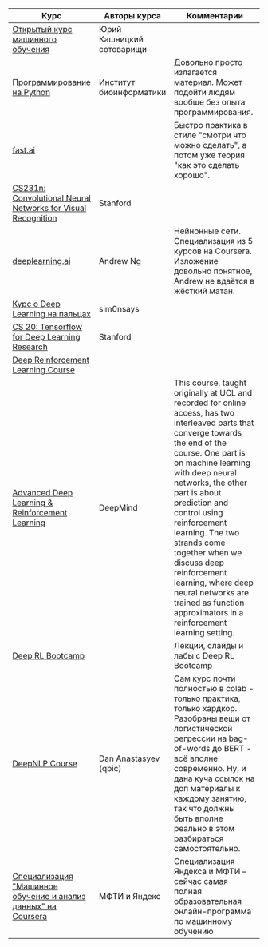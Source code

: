 | Курс                                                         | Авторы курса              | Комментарии                                                  |
| ------------------------------------------------------------ | ------------------------- | ------------------------------------------------------------ |
| [Открытый курс машинного обучения](https://habr.com/company/ods/blog/322626/) | Юрий Кашницкий сотоварищи |                                                              |
| [Программирование на Python](https://stepik.org/course/67/)  | Институт биоинформатики   | Довольно просто излагается материал. Может подойти людям вообще без опыта программирования. |
| [fast.ai](http://course.fast.ai/)                            |                           | Быстро практика в стиле "смотри что можно сделать", а потом уже теория "как это сделать хорошо". |
| [CS231n: Convolutional Neural Networks for Visual Recognition](http://cs231n.stanford.edu/) | Stanford                  |                                                              |
| [deeplearning.ai](https://www.coursera.org/specializations/deep-learning) | Andrew Ng| Нейнонные сети. Специализация из 5 курсов на Coursera. Изложение довольно понятное, Andrew не вдаётся в жёсткий матан. |
| [Курс о Deep Learning на пальцах](https://habr.com/post/414165/) | sim0nsays||
| [CS 20: Tensorflow for Deep Learning Research](https://web.stanford.edu/class/cs20si/) | Stanford                  |                                                              |
| [Deep Reinforcement Learning Course](https://simoninithomas.github.io/Deep_reinforcement_learning_Course/) | | |
| [Advanced Deep Learning & Reinforcement Learning](https://www.youtube.com/watch?v=iOh7QUZGyiU&list=PLqYmG7hTraZDNJre23vqCGIVpfZ_K2RZs) | DeepMind                  | This course, taught originally at UCL and recorded for online access, has two interleaved parts that converge towards the end of the course. One part is on machine learning with deep neural networks, the other part is about prediction and control using reinforcement learning. The two strands come together when we discuss deep reinforcement learning, where deep neural networks are trained as function approximators in a reinforcement learning setting. |
| [Deep RL Bootcamp](https://sites.google.com/view/deep-rl-bootcamp/lectures) |                           | Лекции, слайды и лабы с Deep RL Bootcamp                     |
|[ DeepNLP Course](https://github.com/DanAnastasyev/DeepNLP-Course)|Dan Anastasyev (qbic)|Сам курс почти полностью в colab - только практика, только хардкор. Разобраны вещи от логистической регрессии на bag-of-words до BERT - всё вполне современно. Ну, и дана куча ссылок на доп материалы к каждому занятию, так что должны быть вполне реально в этом разбираться самостоятельно.|
|[Специализация "Машинное обучение и анализ данных" на Coursera](https://www.coursera.org/specializations/machine-learning-data-analysis)|МФТИ и Яндекс| Специализация Яндекса и МФТИ – сейчас самая полная образовательная онлайн-программа по машинному обучению|


